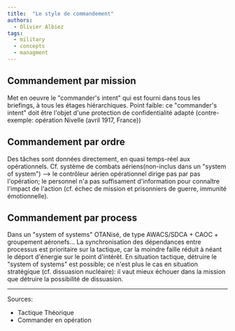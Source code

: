 ```yaml
---
title:  "Le style de commandement"
authors:
  - Olivier Albiez
tags:
  - military
  - concepts
  - managment
---
```



## Commandement par mission
Met en oeuvre le "commander's intent" qui est fourni dans tous les briefings, à tous les étages hiérarchiques. Point faible: ce "commander's intent" doit être l'objet d'une protection de confidentialité adapté (contre-exemple: opération Nivelle (avril 1917, France))

## Commandement par ordre
Des tâches sont données directement, en quasi temps-réel aux opérationnels. Cf. système de combats aériens(non-inclus dans un "system of system") --> le contrôleur aérien opérationnel dirige pas par pas l'opération; le personnel n'a pas suffisament d'information pour connaître l'impact de l'action (cf. échec de mission et prisonniers de guerre, immunité émotionnelle).

## Commandement par process
Dans un "system of systems" OTANisé, de type AWACS/SDCA + CAOC + groupement aéronefs...
La synchronisation des dépendances entre processus est prioritaire sur la tactique, car la moindre faille réduit à néant le déport d'énergie sur le point d'intérêt.
En situation tactique, détruire le "system of systems" est possible; ce n'est plus le cas en situation stratégique (cf. dissuasion nucléaire): il vaut mieux échouer dans la mission que détruire la possibilité de dissuasion.

---
Sources:
- Tactique Théorique
- Commander en opération
